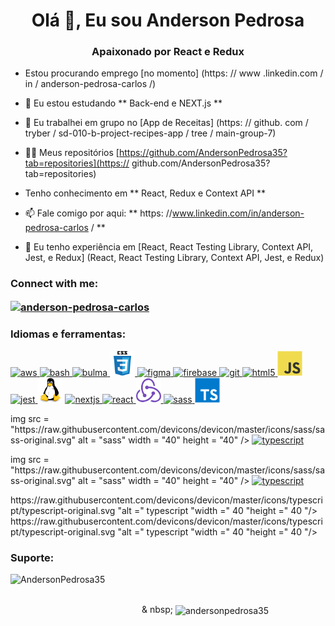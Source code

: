 <h1 align = "center"> Olá 👋, Eu sou Anderson Pedrosa </h1>
<h3 align = "center"> Apaixonado por React e Redux </h3>

- Estou procurando emprego [no momento] (https: // www .linkedin.com / in / anderson-pedrosa-carlos /)

- 🌱 Eu estou estudando ** Back-end e NEXT.js **

- 🤝 Eu trabalhei em grupo no [App de Receitas] (https: // github. com / tryber / sd-010-b-project-recipes-app / tree / main-group-7)

- 👨‍💻 Meus repositórios [https://github.com/AndersonPedrosa35?tab=repositories](https:// github.com/AndersonPedrosa35?tab=repositories)

- Tenho conhecimento em ** React, Redux e Context API **

- 📫 Fale comigo por aqui: ** https: //www.linkedin.com/in/anderson-pedrosa-carlos / **

- 📄 Eu tenho experiência em [React, React Testing Library, Context API, Jest, e Redux] (React, React Testing Library, Context API, Jest, e Redux)

<h3 align = "left"> Connect with me: </ h3>
<p align = "left">
<a href="https://linkedin.com/in/anderson-pedrosa-carlos" target="blank"> <img align = "center" src = "https: / /raw.githubusercontent.com/rahuldkjain/github-profile-readme-generator/master/src/images/icons/Social/linked-in-alt.svg "alt =" anderson-pedrosa-carlos "altura =" 30 "largura = "40" /> </a>
</p>

<h3 align = "left"> Idiomas e ferramentas: </h3>
<p align = "left"> <a href="https://aws.amazon.com" target="_blank"> <img src = "https://raw.githubusercontent.com/devicons/devicon/master/ icons / amazonwebservices / amazonwebservices-original-wordmark.svg "alt =" aws "width =" 40 "height =" 40 "/> </a> <a href =" https://www.gnu.org/software/ bash / "target =" _ blank "> <img src =" https://www.vectorlogo.zone/logos/gnu_bash/gnu_bash-icon.svg "alt =" bash "width =" 40 "height =" 40 "/ > </a> <a href="https://bulma.io/" target="_blank"> <img src = "https: //raw.githubusercontent.com / gilbarbara / logos / 804dc257b59e144eaca5bc6ffd16949752c6f789 / logos / bulma.svg "alt =" bulma "width =" 40 "height =" 40 "/> </a> <a href =" https://www.w3schools.com/ css / "target =" _ blank "> <img src =" https://raw.githubusercontent.com/devicons/devicon/master/icons/css3/css3-original-wordmark.svg "alt =" css3 "width =" 40 "height =" 40 "/> </a> <a href="https://www.figma.com/" target="_blank"> <img src =" https://www.vectorlogo.zone/ logos / figma / figma-icon.svg "alt =" figma "width =" 40 "height =" 40 "/> </a> <a href =" https://firebase.google.com/ "target =" _em branco"> <img src = "https://www.vectorlogo.zone/logos/firebase/firebase-icon.svg" alt = "firebase" width = "40" height = "40" /> </a> <a href = "https://git-scm.com/" target = "_ blank"> <img src = "https://www.vectorlogo.zone/logos/git-scm/git-scm-icon.svg" alt = "git" width = "40" height = "40" /> </a> <a href="https://www.w3.org/html/" target="_blank"> <img src = "https: //raw.githubusercontent.com/devicons/devicon/master/icons/html5/html5-original-wordmark.svg "alt =" html5 "width =" 40 "height =" 40 "/> </a> <a href = "https: //developer.mozilla.org / en-US / docs / Web / JavaScript "target =" _ blank "> <img src =" https://raw.githubusercontent.com/devicons/devicon/master/icons/javascript/javascript-original.svg "alt = "javascript" width = "40" height = "40" /> </a> <a href="https://jestjs.io" target="_blank"> <img src = "https: // www. vectorlogo.zone/logos/jestjsio/jestjsio-icon.svg "alt =" jest "width =" 40 "height =" 40 "/> </a> <a href =" https://www.linux.org/ "target =" _ blank "> <img src =" https://raw.githubusercontent.com/devicons/devicon/master/icons/linux/linux-original.svg "alt =" linux "width =" 40 "height = "40" /></a> <a href="https://nextjs.org/" target="_blank"> <img src = "https://cdn.worldvectorlogo.com/logos/nextjs-3.svg" alt = " nextjs "width =" 40 "height =" 40 "/> </a> <a href="https://reactjs.org/" target="_blank"> <img src =" https: //raw.githubusercontent .com / devicons / devicon / master / icons / react / react-original-wordmark.svg "alt =" react "width =" 40 "height =" 40 "/> </a> <a href =" https: / /redux.js.org "target =" _ blank "> <img src =" https://raw.githubusercontent.com/devicons/devicon/master/icons/redux/redux-original.svg "alt =" redux "largura = "40"height = "40" /> </a> <a href="https://sass-lang.com" target="_blank"> <img src = "https://raw.githubusercontent.com/devicons/devicon /master/icons/sass/sass-original.svg "alt =" sass "width =" 40 "height =" 40 "/> </a> <a href =" https://www.typescriptlang.org/ " target = "_ blank"> <img src = "https://raw.githubusercontent.com/devicons/devicon/master/icons/typescript/typescript-original.svg" alt = "typescript" width = "40" height = " 40 "/> </a> </p>img src = "https://raw.githubusercontent.com/devicons/devicon/master/icons/sass/sass-original.svg" alt = "sass" width = "40" height = "40" /> </ a > <a href="https://www.typescriptlang.org/" target="_blank"> <img src = "https://raw.githubusercontent.com/devicons/devicon/master/icons/typescript/typescript- original.svg "alt =" typescript "largura =" 40 "height =" 40 "/> </a> </p>img src = "https://raw.githubusercontent.com/devicons/devicon/master/icons/sass/sass-original.svg" alt = "sass" width = "40" height = "40" /> </ a > <a href="https://www.typescriptlang.org/" target="_blank"> <img src = "https://raw.githubusercontent.com/devicons/devicon/master/icons/typescript/typescript- original.svg "alt =" typescript "largura =" 40 "height =" 40 "/> </a> </p>https://raw.githubusercontent.com/devicons/devicon/master/icons/typescript/typescript-original.svg "alt =" typescript "width =" 40 "height =" 40 "/> </a> </ p >https://raw.githubusercontent.com/devicons/devicon/master/icons/typescript/typescript-original.svg "alt =" typescript "width =" 40 "height =" 40 "/> </a> </ p >

<h3 align = "left"> Suporte: </h3>
<p> <a href="https://www.buymeacoffee.com/AndersonPedrosa35"> <img align = "left" src = "https: // cdn .buymeacoffee.com / buttons / v2 / default-yellow.png "height =" 50 "width =" 210 "alt =" AndersonPedrosa35 "/> </a> </p> <br> <br>

<p> & nbsp; <img align = "center" src = "https://github-readme-stats.vercel.app/api?username=andersonpedrosa35&show_icons=true&locale=en" alt = "andersonpedrosa35" /> </p>
